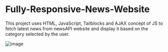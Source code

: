 # Fully-Responsive-News-Website
This project uses HTML, JavaScript, Tailblocks and AJAX concept of JS to fetch latest news from newsAPI website and display it based on the category selected by the user.

![image](https://user-images.githubusercontent.com/108493146/183246880-3517dd92-f177-40b1-b9ed-ee449fee4925.png)

